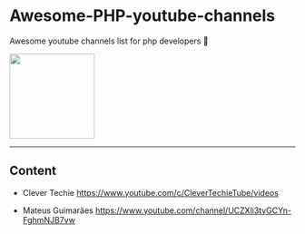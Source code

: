# Awesome-PHP-youtube-channels
Awesome youtube channels list for php developers 🤩
 
<img src ="https://github.com/sindresorhus/awesome/raw/main/media/logo.svg" width="150px">

***
## Content

* Clever Techie
https://www.youtube.com/c/CleverTechieTube/videos

* Mateus Guimarães
https://www.youtube.com/channel/UCZXli3tyGCYn-FghmNJB7vw
